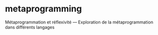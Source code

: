 metaprogramming
===============

Métaprogrammation et réflexivité — Exploration de la métaprogrammation dans différents langages